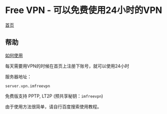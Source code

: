 # Free VPN - 可以免费使用24小时的VPN

[首页](https://www.imfreevpn.org)

## 帮助

[如何使用](https://www.imfreevpnn.com/howtouse.html)

每天需要用VPN的时候在首页上注册下账号，就可以使用24小时

服务器地址：
    
    server.vpn.imfreevpn

免费版支持 PPTP, LT2P (预共享秘钥：`imfreevpn`)

由于使用方法很简单，请自行百度搜索使用教程。